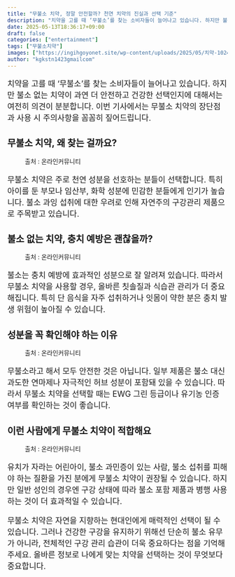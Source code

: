 ```yaml
---
title: "무불소 치약, 정말 안전할까? 천연 치약의 진실과 선택 기준"
description: "치약을 고를 때 ‘무불소’를 찾는 소비자들이 늘어나고 있습니다. 하지만 불소 없는 치약이 과연 더 안전하고 건강한 선택인지에 대해서는 여전히 의견이 분분합니다. 이번 기사에서는 무불소 치약의 장단점과 사용 시 주의사항을 꼼꼼히 짚어드립니다."
date: 2025-05-13T18:36:17+09:00
draft: false
categories: ["entertainment"]
tags: ["무불소치약"]
images: ["https://ingihgoyonet.site/wp-content/uploads/2025/05/치약-1024x683.jpg", "https://ingihgoyonet.site/wp-content/uploads/2025/05/무불소치약-1024x683.jpg", "https://ingihgoyonet.site/wp-content/uploads/2025/05/치약성분-1024x683.jpg", "https://ingihgoyonet.site/wp-content/uploads/2025/05/양치-683x1024.jpg"]
author: "kgkstn1423gmailcom"
---
```


<p style="font-size:18px">치약을 고를 때 ‘무불소’를 찾는 소비자들이 늘어나고 있습니다. 하지만 불소 없는 치약이 과연 더 안전하고 건강한 선택인지에 대해서는 여전히 의견이 분분합니다. 이번 기사에서는 무불소 치약의 장단점과 사용 시 주의사항을 꼼꼼히 짚어드립니다.</p> <h2 >무불소 치약, 왜 찾는 걸까요?</h2> <figure ><img src="https://ingihgoyonet.site/wp-content/uploads/2025/05/치약-1024x683.jpg" alt="" style="aspect-ratio:16/9;object-fit:cover"/><figcaption >출처 : 온라인커뮤니티</figcaption></figure> <p style="font-size:18px">무불소 치약은 주로 천연 성분을 선호하는 분들이 선택합니다. 특히 아이를 둔 부모나 임산부, 화학 성분에 민감한 분들에게 인기가 높습니다. 불소 과잉 섭취에 대한 우려로 인해 자연주의 구강관리 제품으로 주목받고 있습니다.</p> <h2 >불소 없는 치약, 충치 예방은 괜찮을까?</h2> <figure ><img src="https://ingihgoyonet.site/wp-content/uploads/2025/05/무불소치약-1024x683.jpg" alt="" style="aspect-ratio:16/9;object-fit:cover"/><figcaption >출처 : 온라인커뮤니티</figcaption></figure> <p style="font-size:18px">불소는 충치 예방에 효과적인 성분으로 잘 알려져 있습니다. 따라서 무불소 치약을 사용할 경우, 올바른 칫솔질과 식습관 관리가 더 중요해집니다. 특히 단 음식을 자주 섭취하거나 잇몸이 약한 분은 충치 발생 위험이 높아질 수 있습니다.</p> <h2 >성분을 꼭 확인해야 하는 이유</h2> <figure ><img src="https://ingihgoyonet.site/wp-content/uploads/2025/05/치약성분-1024x683.jpg" alt="" style="aspect-ratio:16/9;object-fit:cover"/><figcaption >출처 : 온라인커뮤니티</figcaption></figure> <p style="font-size:18px">무불소라고 해서 모두 안전한 것은 아닙니다. 일부 제품은 불소 대신 과도한 연마제나 자극적인 허브 성분이 포함돼 있을 수 있습니다. 따라서 무불소 치약을 선택할 때는 EWG 그린 등급이나 유기농 인증 여부를 확인하는 것이 좋습니다.</p> <h2 >이런 사람에게 무불소 치약이 적합해요</h2> <figure ><img src="https://ingihgoyonet.site/wp-content/uploads/2025/05/양치-683x1024.jpg" alt="" style="aspect-ratio:16/9;object-fit:cover"/><figcaption >출처 : 온라인커뮤니티</figcaption></figure> <p style="font-size:18px">유치가 자라는 어린아이, 불소 과민증이 있는 사람, 불소 섭취를 피해야 하는 질환을 가진 분에게 무불소 치약이 권장될 수 있습니다. 하지만 일반 성인의 경우엔 구강 상태에 따라 불소 포함 제품과 병행 사용하는 것이 더 효과적일 수 있습니다.</p> <p style="font-size:18px">무불소 치약은 자연을 지향하는 현대인에게 매력적인 선택이 될 수 있습니다. 그러나 건강한 구강을 유지하기 위해선 단순히 불소 유무가 아니라, 전체적인 구강 관리 습관이 더욱 중요하다는 점을 기억해 주세요. 올바른 정보로 나에게 맞는 치약을 선택하는 것이 무엇보다 중요합니다.</p>
